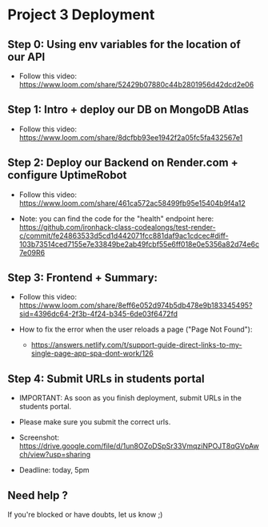 

# Project 3 Deployment



## Step 0: Using env variables for the location of our API

- Follow this video: https://www.loom.com/share/52429b07880c44b2801956d42dcd2e06



## Step 1: Intro + deploy our DB on MongoDB Atlas

- Follow this video: https://www.loom.com/share/8dcfbb93ee1942f2a05fc5fa432567e1



## Step 2: Deploy our Backend on Render.com + configure UptimeRobot

- Follow this video: https://www.loom.com/share/461ca572ac58499fb95e15404b9f4a12

- Note: you can find the code for the "health" endpoint here: https://github.com/ironhack-class-codealongs/test-render-c/commit/fe24863533d5cd1d442071fcc881daf9ac1cdcec#diff-103b73514ced7155e7e33849be2ab49fcbf55e6ff018e0e5356a82d74e6c7e09R6



## Step 3: Frontend + Summary:

- Follow this video: https://www.loom.com/share/8eff6e052d974b5db478e9b183345495?sid=4396dc64-2f3b-4f24-b345-6de03f6472fd

- How to fix the error when the user reloads a page ("Page Not Found"):
  - https://answers.netlify.com/t/support-guide-direct-links-to-my-single-page-app-spa-dont-work/126



## Step 4: Submit URLs in students portal

- IMPORTANT: As soon as you finish deployment, submit URLs in the students portal.

- Please make sure you submit the correct urls. 

- Screenshot: https://drive.google.com/file/d/1un8OZoDSpSr33VmqziNPOJT8qGVpAwch/view?usp=sharing

- Deadline: today, 5pm



## Need help ?

If you're blocked or have doubts, let us know ;)



